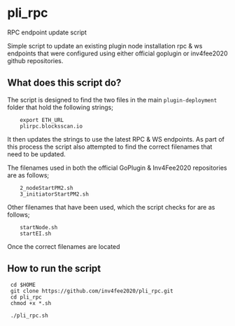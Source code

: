 # pli_rpc
RPC endpoint update script

Simple script to update an existing plugin node installation rpc & ws endpoints that were configured using either official goplugin or inv4fee2020 github repositories.


## What does this script do?

The script is designed to find the two files in the main `plugin-deployment` folder that hold the following strings; 

        export ETH_URL
        plirpc.blocksscan.io

It then updates the strings to use the latest RPC & WS endpoints. As part of this process the script also attempted to find the correct filenames that need to be updated.

The filenames used in both the official GoPlugin & Inv4Fee2020 repositories are as follows;

        2_nodeStartPM2.sh
        3_initiatorStartPM2.sh

Other filenames that have been used, which the script checks for are as follows;

        startNode.sh
        startEI.sh

Once the correct filenames are located

## How to run the script

```
 cd $HOME
 git clone https://github.com/inv4fee2020/pli_rpc.git
 cd pli_rpc
 chmod +x *.sh
 
 ./pli_rpc.sh 

 ```

